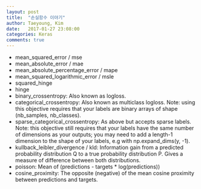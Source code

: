 ```yaml
---
layout: post
title:  "손실함수 이야기"
author: Taeyoung, Kim
date:   2017-01-27 23:08:00
categories: Keras
comments: true
---
```

* mean_squared_error / mse
* mean_absolute_error / mae
* mean_absolute_percentage_error / mape
* mean_squared_logarithmic_error / msle
* squared_hinge
* hinge
* binary_crossentropy: Also known as logloss.
* categorical_crossentropy: Also known as multiclass logloss. Note: using this objective requires that your labels are binary arrays of shape (nb_samples, nb_classes).
* sparse_categorical_crossentropy: As above but accepts sparse labels. Note: this objective still requires that your labels have the same number of dimensions as your outputs; you may need to add a length-1 dimension to the shape of your labels, e.g with np.expand_dims(y, -1).
* kullback_leibler_divergence / kld: Information gain from a predicted probability distribution Q to a true probability distribution P. Gives a measure of difference between both distributions.
* poisson: Mean of (predictions - targets * log(predictions))
* cosine_proximity: The opposite (negative) of the mean cosine proximity between predictions and targets.
